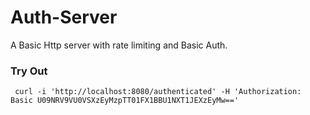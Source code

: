 # Auth-Server

A Basic Http server with rate limiting and Basic Auth. 

### Try Out

```
 curl -i 'http://localhost:8080/authenticated' -H 'Authorization: Basic U09NRV9VU0VSXzEyMzpTT01FX1BBU1NXT1JEXzEyMw=='
```